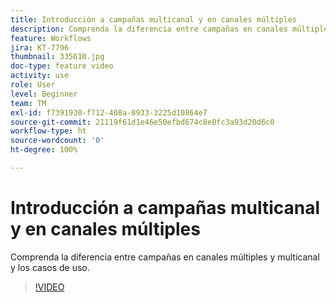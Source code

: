 ```yaml
---
title: Introducción a campañas multicanal y en canales múltiples
description: Comprenda la diferencia entre campañas en canales múltiples y multicanal y los casos de uso.
feature: Workflows
jira: KT-7796
thumbnail: 335610.jpg
doc-type: feature video
activity: use
role: User
level: Beginner
team: TM
exl-id: f7391930-f712-408a-8933-3225d10864e7
source-git-commit: 21119f61d1e46e50efbd674c8e0fc3a93d20d6c0
workflow-type: ht
source-wordcount: '0'
ht-degree: 100%

---
```


# Introducción a campañas multicanal y en canales múltiples

Comprenda la diferencia entre campañas en canales múltiples y multicanal y los casos de uso.

>[!VIDEO](https://video.tv.adobe.com/v/335610?quality=12&learn=on)
